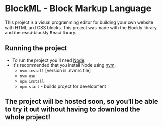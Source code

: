 # BlockML - Block Markup Language

This project is a visual programming editor for building your own website with HTML and CSS blocks.
This project was made with the Blockly library and the react-blockly React library.

## Running the project

- To run the project you'll need [Node](https://nodejs.org/en/).
- It's recommended that you install Node using [nvm](https://github.com/nvm-sh/nvm).
  - `nvm install` [version in .nvmrc file]
  - `nvm use`
  - `npm install`
  - `npm start` - builds project for development

## The project will be hosted soon, so you'll be able to try it out without having to download the whole project!

